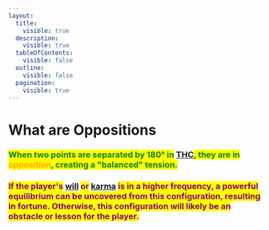 ```yaml
---
layout:
  title:
    visible: true
  description:
    visible: true
  tableOfContents:
    visible: false
  outline:
    visible: false
  pagination:
    visible: true
---
```


# What are Oppositions

### <mark style="color:green;">When two points are separated by 180° in</mark> [THC](../../../../the-hubble-chart-thc/)<mark style="color:green;">, they are in</mark> _<mark style="color:orange;">opposition</mark>_<mark style="color:green;">, creating a "balanced" tension.</mark>

### <mark style="color:purple;">If the player's</mark> [will](../../../../../../alchemy/the-usdchoice-of-alchemy/undefined-1/) <mark style="color:purple;">or</mark> [karma](../../../../../../alchemy/the-usdchoice-of-alchemy/manifesting/karma.md) <mark style="color:purple;">is in a higher frequency, a powerful equilibrium can be uncovered from this configuration, resulting in fortune. Otherwise, this configuration will likely be an obstacle or lesson for the player.</mark>
